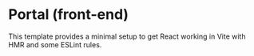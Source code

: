 # Portal (front-end)

This template provides a minimal setup to get React working in Vite with HMR and some ESLint rules.

